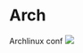 # Arch
Archlinux conf
<img src="https://www.dropbox.com/s/5ga6t9ltvgqt73s/buildings_houses_skyscrapers_black_and_white_city_manhattan_living_11021_1366x768.jpg?dl=0" />
